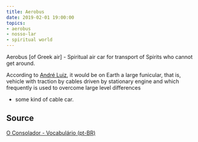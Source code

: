 ```yaml
---
title: Aerobus
date: 2019-02-01 19:00:00
topics:
- aerobus
- nosso-lar
- spiritual world
---
```


Aerobus [of Greek air] - Spiritual air car for transport of Spirits who cannot
get around. 

According to [André Luiz](/bio/andre-luis), it would be on Earth a large
funicular, that is, vehicle with traction by cables driven by stationary engine
and which frequently is used to overcome large level differences 
- some kind of cable car. 

## Source
[O Consolador - Vocabulário (pt-BR)](http://www.oconsolador.com.br/linkfixo/vocabulario/principal.html)
